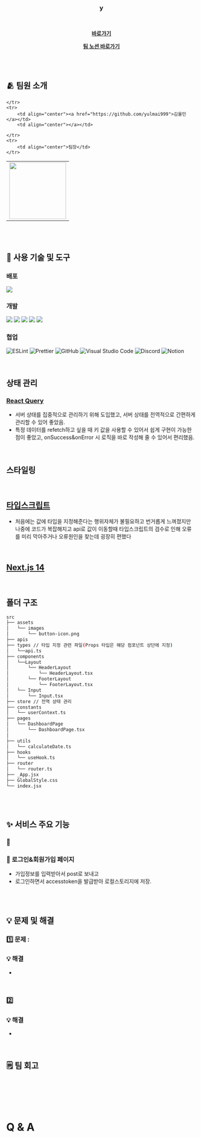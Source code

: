<div align="center">
    <h1></h1>
    <br/>
    


<h3>y</h3>

<br/>

**[ 바로가기]()**

**[팀 노션 바로가기]()**

<br/>
</div>

<br/>

## 🫂 팀원 소개

<div>
<table>
    <tr>
        <td align="center"><img src="https://github.com/yulmai999.png" width="150"></td>
    
    </tr>
    <tr>
        <td align="center"><a href="https://github.com/yulmai999">김율민</a></td>
        <td align="center"></a></td>
      
    </tr>
    <tr>
        <td align="center">팀장</td>
    </tr>
</table>
</div>

<br>

<br/>

## 🔨 사용 기술 및 도구

### 배포

<img src="https://img.shields.io/badge/vercel-000000?style=for-the-badge&logo=vercel&logoColor=white">

### 개발

<img src="https://img.shields.io/badge/typescript-3178c6?style=for-the-badge&logo=typescript&logoColor=white"> <img src="https://img.shields.io/badge/react-61dafb?style=for-the-badge&logo=react&logoColor=white"> <img src="https://img.shields.io/badge/reqct_query-FF4154?style=for-the-badge&logo=reactquery&logoColor=white"> <img src="https://img.shields.io/badge/Tailwind_CSS-06B6D4?style=for-the-badge&logo=tailwindcss&logoColor=white"> <img src="https://img.shields.io/badge/Jotai-black?style=for-the-badge">


### 협업

![ESLint](https://img.shields.io/badge/ESLint-4B3263?style=for-the-badge&logo=eslint&logoColor=white)
![Prettier](https://img.shields.io/badge/Prettier-F7B93E?style=for-the-badge&logo=eslint&logoColor=white) ![GitHub](https://img.shields.io/badge/github-%23121011.svg?style=for-the-badge&logo=github&logoColor=white) ![Visual Studio Code](https://img.shields.io/badge/Visual%20Studio%20Code-0078d7.svg?style=for-the-badge&logo=visual-studio-code&logoColor=white)
![Discord](https://img.shields.io/badge/Discord-%235865F2.svg?style=for-the-badge&logo=discord&logoColor=white) ![Notion](https://img.shields.io/badge/notion-000000?style=for-the-badge&logo=notion&logoColor=white)

<br/>

## 상태 관리

### [React Query](https://tanstack.com/query/latest/docs/framework/react/overview)
- 서버 상태를 집중적으로 관리하기 위해 도입했고, 서버 상태를 전역적으로 간편하게 관리할 수 있어 좋았음.
- 특정 데이터를 refetch하고 싶을 때 키 값을 사용할 수 있어서 쉽게 구현이 가능한 점이 좋았고, onSuccess&onError 시 로직을 바로 작성해 줄 수 있어서 편리했음.




<br/>


## 스타일링



<br/>

## [타입스크립트](https://www.npmjs.com/package/typescript)

- 처음에는 값에 타입을 지정해준다는 행위자체가 불필요하고 번거롭게 느껴졌지만
나중에 코드가 복잡해지고 api로 값이 이동할때 타입스크립트의 검수로 인해 오류를 미리 막아주거나 오류원인을 찾는데 굉장히 편했다

<br/>

## [Next.js 14](https://nextjs.org/)




<br/>

## 폴더 구조

```bash
src
├── assets 
│   └── images
│       └── button-icon.png
├── apis 
├── types // 타입 지정 관련 파일(Props 타입은 해당 컴포넌트 상단에 지정)
│   └──api.ts
├── components 
│   └──Layout
│       └── HeaderLayout
│           └── HeaderLayout.tsx
│       └── FooterLayout
│           └── FooterLayout.tsx
│   └── Input
│       └── Input.tsx
├── store // 전역 상태 관리
├── constants
│   └── userContext.ts
├── pages 
│   └── DashboardPage
│       └── DashboardPage.tsx
│       
├── utils  
│   └── calculateDate.ts
├── hooks  
│   └── useHook.ts
├── router
│   └── router.ts
├── _App.jsx       
├── GlobalStyle.css
└── index.jsx
```
<br/><br/>

## ✨ 서비스 주요 기능


### 📄 


### 📄 로그인&회원가입 페이지

- 가입정보를 입력받아서 post로 보내고
- 로그인하면서 accesstoken을 발급받아 로컬스토리지에 저장.

<br/><br/>


## 💡 문제 및 해결

### 1️⃣ 문제 : 
### 💡 해결 
- 
<br/>

### 2️⃣ 
### 💡 해결 
- 

<br/>

## 🗒️ 팀 회고




<br/><br/>
<br/><br/>

# Q & A


<br/><br/>
<br/><br/>
<br/><br/>
